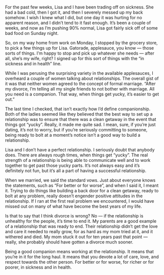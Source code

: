 For the past few weeks, Lisa and I have been trading off on sickness. She had a bad cold, then I got it, and then I severely messed up my back somehow. I wish I knew what I did, but one day it was hurting for no apparent reason, and I didn’t tend to it fast enough. It’s been a couple of weeks, and now as I’m pushing 90% normal, Lisa got fairly sick off of some bad food on Sunday night.

So, on my way home from work on Monday, I stopped by the grocery store, to pick a few things up for Lisa. Gatorade, applesauce, you know — those sorts of things. I’m happy to stop and pick up whatever she needs — after all, she’s my wife, right? I signed up for this sort of things with the “in sickness and in health” line.

While I was perusing the surprising variety in the available applesauces, I overheard a couple of women talking about relationships. The overall gist of it was that neither women agreed to the concept of formal marriage. “After my divorce, I’m telling all my single friends to not bother with marriage. All you need is a companion. That way, when things get yucky, it’s easier to get out.”

The last time I checked, that isn’t exactly how I’d define companionship. Both of the ladies seemed like they believed that the best way to set up a relationship was to ensure that there was a clean getaway in the event that things got “yucky”. Really, it made me quite sad. I mean, sure, if you’re just dating, it’s not to worry, but if you’re seriously committing to someone, being ready to bolt at a moment’s notice isn’t a good way to build a relationship.

Lisa and I don’t have a perfect relationship. I seriously doubt that anybody does. There are always rough times, when things get “yucky”. The real strength of a relationship is being able to communicate well and to work together to get past those yucky parts. It’s not always easy and it’s definitely not fun, but it’s all a part of having a successful relationship.

When we married, we said the standard vows. Just about everyone knows the statements, such as “For better or for worse”, and when I said it, I meant it. Trying to do things like building a back door for a clean getaway, ready to bolt at any problem, really doesn’t engender positive attitudes in the relationship. If I ran at the first real problem we encountered, I would have missed out on many of what have become the best years of my life.

Is that to say that I think divorce is wrong? No — if the relationship is unhealthy for the people, it’s time to end it. My parents are a good example of a relationship that was ready to end. Their relationship didn’t get the love and care it needed to really grow, for as hard as my mom tried at it, and it withered and died. My mom stuck it out for ten years past that point — really, she probably should have gotten a divorce much sooner.

Being a good companion means working at the relationship. It means that you’re in it for the long haul. It means that you devote a lot of care, love, and respect towards the other person. For better or for worse, for richer or for poorer, in sickness and in health.